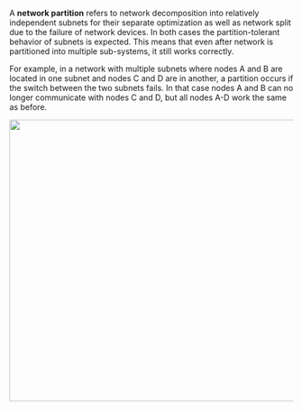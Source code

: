 A __network partition__ refers to network decomposition into relatively independent subnets for their separate optimization as well as network split due to the failure of network devices. In both cases the partition-tolerant behavior of subnets is expected. This means that even after network is partitioned into multiple sub-systems, it still works correctly.

For example, in a network with multiple subnets where nodes A and B are located in one subnet and nodes C and D are in another, a partition occurs if the switch between the two subnets fails. In that case nodes A and B can no longer communicate with nodes C and D, but all nodes A-D work the same as before.

<img src="http://i39.tinypic.com/wundjn.jpg" height="500" width="600">


